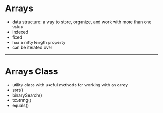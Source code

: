 # Arrays
- data structure: a way to store, organize, and work with more than one value
- indexed
- fixed
- has a nifty length property
- can be iterated over

---

# Arrays Class
- utility class with useful methods for working with an array
- sort()
- binarySearch()
- toString()
- equals()
